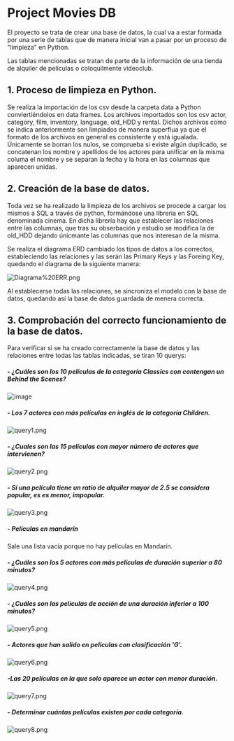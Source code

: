 # Project Movies DB
 
 El proyecto se trata de crear una base de datos, la cual va a estar formada por una serie de tablas que de manera inicial van a pasar por un proceso de "limpieza" en Python.
 
 Las tablas mencionadas se tratan de parte de la información de una tienda de alquiler de películas o coloquilmente videoclub.
 
 ## 1. Proceso de limpieza en Python.
 
 Se realiza la importación de los csv desde la carpeta data a Python conviertiéndolos en data frames. Los archivos importados son los csv actor, category, film, inventory, language, old_HDD y rental. Dichos archivos como se indica anteriormente son limpiados de manera superflua ya que el formato de los archivos en general es consistente y está igualada. Únicamente se borran los nulos, se comprueba si existe algún duplicado, se concatenan los nombre y apellidos de los actores para unificar en la misma columa el nombre y se separan la fecha y la hora en las columnas que aparecen unidas.
 
 ## 2. Creación de la base de datos.
 
 Toda vez se ha realizado la limpieza de los archivos se procede a cargar los mismos a SQL a través de python, formándose una libreria en SQL denominada cinema. 
 En dicha librería hay que establecer las relaciones entre las columnas, que tras su obserbación y estudio se modifica la de old_HDD dejando únicmante las columnas que nos interesan de la misma.
 
 Se realiza el diagrama ERD cambiado los tipos de datos a los correctos, estableciendo las relaciones y las serán las Primary Keys y las Foreing Key, quedando el diagrama de la siguiente manera:
 

![Diagrama%20ERR.png](attachment:Diagrama%20ERR.png)

 
 Al establecerse todas las relaciones, se sincroniza el modelo con la base de datos, quedando así la base de datos guardada de menera correcta.
 
 

## 3. Comprobación del correcto funcionamiento de la base de datos.
 
 Para verificar si se ha creado correctamente la base de datos y las relaciones entre todas las tablas indicadas, se tiran 10 querys:
 
##### - ¿Cuáles son los 10 películas de la categoría Classics con contengan un Behind the Scenes?

![image](https://user-images.githubusercontent.com/113057530/200517710-e4eace84-61ab-4cbf-86ed-60e5614c2e85.png)


##### - Los 7 actores con más películas en inglés de la categoría Children.


![query1.png](attachment:query1.png)


##### - ¿Cuales son las 15 películas con mayor número de actores que intervienen?

![query2.png](attachment:query2.png)



##### - Si una película tiene un ratio de alquiler mayor de 2.5 se considera popular, es es menor, impopular.

![query3.png](attachment:query3.png)



##### - Películas en mandarín

Sale una lista vacía porque no hay películas en Mandarín.



##### - ¿Cuáles son los 5 actores con más películas de duración superior a 80 minutos?

![query4.png](attachment:query4.png)



##### - ¿Cuáles son las películas de acción de una duración inferior a 100 minutos?

![query5.png](attachment:query5.png)



##### - Actores que han salido en películas con clasificación 'G'.

![query6.png](attachment:query6.png)


##### -Las 20 películas en la que solo aparece un actor con menor duración.

![query7.png](attachment:query7.png)

##### - Determinar cuántas películas existen por cada categoría.

![query8.png](attachment:query8.png)
